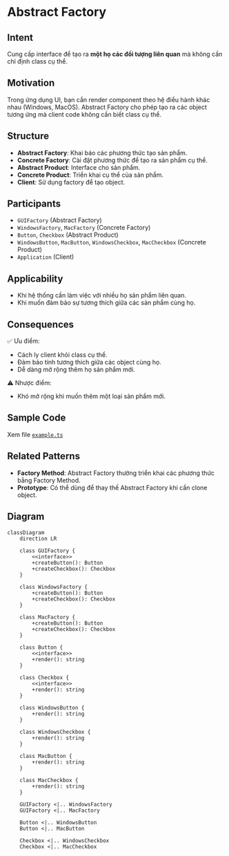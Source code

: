 # Abstract Factory

## Intent

Cung cấp interface để tạo ra **một họ các đối tượng liên quan** mà không cần chỉ định class cụ thể.

## Motivation

Trong ứng dụng UI, bạn cần render component theo hệ điều hành khác nhau (Windows, MacOS). Abstract Factory cho phép tạo ra các object tương ứng mà client code không cần biết class cụ thể.

## Structure

- **Abstract Factory**: Khai báo các phương thức tạo sản phẩm.
- **Concrete Factory**: Cài đặt phương thức để tạo ra sản phẩm cụ thể.
- **Abstract Product**: Interface cho sản phẩm.
- **Concrete Product**: Triển khai cụ thể của sản phẩm.
- **Client**: Sử dụng factory để tạo object.

## Participants

- `GUIFactory` (Abstract Factory)
- `WindowsFactory`, `MacFactory` (Concrete Factory)
- `Button`, `Checkbox` (Abstract Product)
- `WindowsButton`, `MacButton`, `WindowsCheckbox`, `MacCheckbox` (Concrete Product)
- `Application` (Client)

## Applicability

- Khi hệ thống cần làm việc với nhiều họ sản phẩm liên quan.
- Khi muốn đảm bảo sự tương thích giữa các sản phẩm cùng họ.

## Consequences

✅ Ưu điểm:

- Cách ly client khỏi class cụ thể.
- Đảm bảo tính tương thích giữa các object cùng họ.
- Dễ dàng mở rộng thêm họ sản phẩm mới.

⚠️ Nhược điểm:

- Khó mở rộng khi muốn thêm một loại sản phẩm mới.

## Sample Code

Xem file [`example.ts`](./example.ts)

## Related Patterns

- **Factory Method**: Abstract Factory thường triển khai các phương thức bằng Factory Method.
- **Prototype**: Có thể dùng để thay thế Abstract Factory khi cần clone object.

## Diagram

```mermaid
classDiagram
    direction LR

    class GUIFactory {
        <<interface>>
        +createButton(): Button
        +createCheckbox(): Checkbox
    }

    class WindowsFactory {
        +createButton(): Button
        +createCheckbox(): Checkbox
    }

    class MacFactory {
        +createButton(): Button
        +createCheckbox(): Checkbox
    }

    class Button {
        <<interface>>
        +render(): string
    }

    class Checkbox {
        <<interface>>
        +render(): string
    }

    class WindowsButton {
        +render(): string
    }

    class WindowsCheckbox {
        +render(): string
    }

    class MacButton {
        +render(): string
    }

    class MacCheckbox {
        +render(): string
    }

    GUIFactory <|.. WindowsFactory
    GUIFactory <|.. MacFactory

    Button <|.. WindowsButton
    Button <|.. MacButton

    Checkbox <|.. WindowsCheckbox
    Checkbox <|.. MacCheckbox
```
